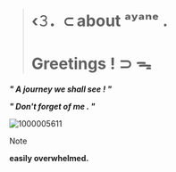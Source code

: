 > # ‹𝟹．⊂ about ᵃʸᵃⁿᵉ .
> # Greetings ! ⊃ ᯓ


_**"		A journey we shall see   !		"**_

  _**"		Don't forget of me   .		"**_

  ![1000005611](https://github.com/user-attachments/assets/374d7a3a-f877-4488-a500-eae92ad10711)

> [!NOTE]
> **easily overwhelmed.**
